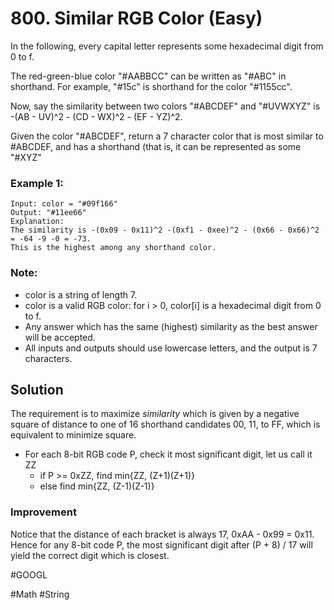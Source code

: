 # 800. Similar RGB Color (Easy)

In the following, every capital letter represents some hexadecimal digit from 0 to f.

The red-green-blue color "#AABBCC" can be written as "#ABC" in shorthand.  For example, "#15c" is shorthand for the color "#1155cc".

Now, say the similarity between two colors "#ABCDEF" and "#UVWXYZ" is -(AB - UV)^2 - (CD - WX)^2 - (EF - YZ)^2.

Given the color "#ABCDEF", return a 7 character color that is most similar to #ABCDEF, and has a shorthand (that is, it can be represented as some "#XYZ"

### Example 1:
```
Input: color = "#09f166"
Output: "#11ee66"
Explanation:  
The similarity is -(0x09 - 0x11)^2 -(0xf1 - 0xee)^2 - (0x66 - 0x66)^2 = -64 -9 -0 = -73.
This is the highest among any shorthand color.
```
### Note:
- color is a string of length 7.
- color is a valid RGB color: for i > 0, color[i] is a hexadecimal digit from 0 to f.
- Any answer which has the same (highest) similarity as the best answer will be accepted.
- All inputs and outputs should use lowercase letters, and the output is 7 characters.

## Solution
The requirement is to maximize *similarity* which is given by a negative square of distance to one of 16 shorthand candidates 00, 11, to FF, which is equivalent to minimize square.

- For each 8-bit RGB code P, check it most significant digit, let us call it ZZ
  - if P >= 0xZZ, find min{ZZ, (Z+1)(Z+1)}
  - else find min{ZZ, (Z-1)(Z-1)}

### Improvement
Notice that the distance of each bracket is always 17, 0xAA - 0x99 = 0x11. Hence for any 8-bit code P, the most significant digit after (P + 8) / 17 will yield the correct digit which is closest.

#GOOGL

#Math #String
